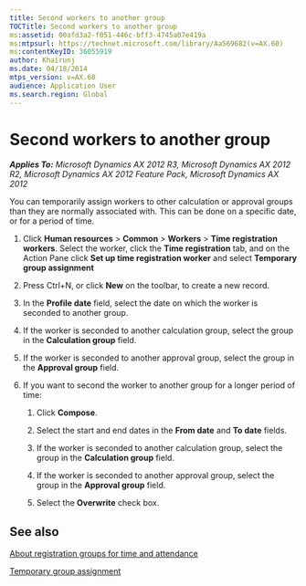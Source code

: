 ```yaml
---
title: Second workers to another group
TOCTitle: Second workers to another group
ms:assetid: 00afd3a2-f051-446c-bff3-4745a07e419a
ms:mtpsurl: https://technet.microsoft.com/library/Aa569682(v=AX.60)
ms:contentKeyID: 36055919
author: Khairunj
ms.date: 04/18/2014
mtps_version: v=AX.60
audience: Application User
ms.search.region: Global
---
```


# Second workers to another group 


_**Applies To:** Microsoft Dynamics AX 2012 R3, Microsoft Dynamics AX 2012 R2, Microsoft Dynamics AX 2012 Feature Pack, Microsoft Dynamics AX 2012_

You can temporarily assign workers to other calculation or approval groups than they are normally associated with. This can be done on a specific date, or for a period of time.

1.  Click **Human resources** \> **Common** \> **Workers** \> **Time registration workers**. Select the worker, click the **Time registration** tab, and on the Action Pane click **Set up time registration worker** and select **Temporary group assignment**

2.  Press Ctrl+N, or click **New** on the toolbar, to create a new record.

3.  In the **Profile date** field, select the date on which the worker is seconded to another group.

4.  If the worker is seconded to another calculation group, select the group in the **Calculation group** field.

5.  If the worker is seconded to another approval group, select the group in the **Approval group** field.

6.  If you want to second the worker to another group for a longer period of time:
    
    1.  Click **Compose**.
    
    2.  Select the start and end dates in the **From date** and **To date** fields.
    
    3.  If the worker is seconded to another calculation group, select the group in the **Calculation group** field.
    
    4.  If the worker is seconded to another approval group, select the group in the **Approval group** field.
    
    5.  Select the **Overwrite** check box.

## See also

[About registration groups for time and attendance](about-registration-groups-for-time-and-attendance.md)

[Temporary group assignment](temporary-group-assignment.md)

  


